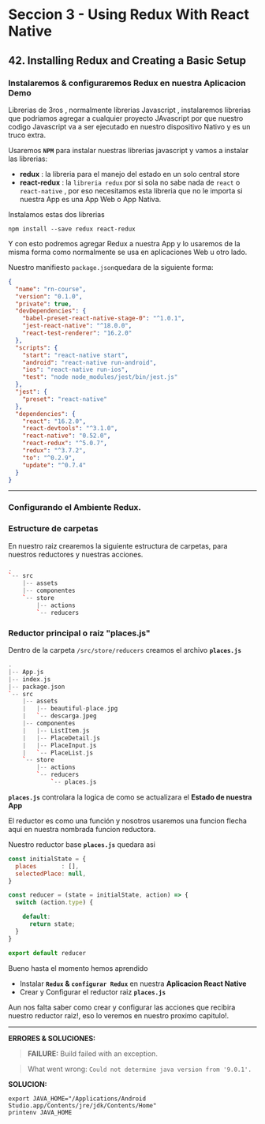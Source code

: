 # Seccion 3 - Using Redux With React Native
## **42. Installing Redux and Creating a Basic Setup**

### Instalaremos & configuraremos Redux en nuestra Aplicacion Demo


Librerias de 3ros , normalmente librerias Javascript , instalaremos librerias que podriamos agregar a cualquier proyecto JAvascript por que nuestro codigo Javascript va a ser ejecutado en nuestro dispositivo Nativo y es un truco extra.

Usaremos **```NPM```** para instalar nuestras librerias javascript y vamos a instalar las librerias:

* **redux** : la libreria para el manejo del estado en un solo central store
* **react-redux** : la ```libreria redux``` por si sola no sabe nada de ```react``` o ```react-native``` , por eso necesitamos esta libreria que no le importa si nuestra App es una App Web o App Nativa.

Instalamos estas dos librerias

```code
npm install --save redux react-redux
```

Y con esto podremos agregar Redux a nuestra App y lo usaremos de la misma forma como normalmente se usa en aplicaciones Web u otro lado.

Nuestro manifiesto ```package.json```quedara de la siguiente forma:

```json
{
  "name": "rn-course",
  "version": "0.1.0",
  "private": true,
  "devDependencies": {
    "babel-preset-react-native-stage-0": "^1.0.1",
    "jest-react-native": "^18.0.0",
    "react-test-renderer": "16.2.0"
  },
  "scripts": {
    "start": "react-native start",
    "android": "react-native run-android",
    "ios": "react-native run-ios",
    "test": "node node_modules/jest/bin/jest.js"
  },
  "jest": {
    "preset": "react-native"
  },
  "dependencies": {
    "react": "16.2.0",
    "react-devtools": "^3.1.0",
    "react-native": "0.52.0",
    "react-redux": "^5.0.7",
    "redux": "^3.7.2",
    "to": "^0.2.9",
    "update": "^0.7.4"
  }
}
```

---
### **Configurando el Ambiente Redux.**

### Estructure de carpetas
En nuestro raiz crearemos la siguiente estructura de carpetas, para nuestros reductores y nuestras acciones.

```c++
.
`-- src
    |-- assets
    |-- componentes
    `-- store
        |-- actions
        `-- reducers
```

### Reductor principal o raiz "places.js"

Dentro de la carpeta ```/src/store/reducers``` creamos el archivo **```places.js```**

```c++
.
|-- App.js
|-- index.js
|-- package.json
`-- src
    |-- assets
    |   |-- beautiful-place.jpg
    |   `-- descarga.jpeg
    |-- componentes
    |   |-- ListItem.js
    |   |-- PlaceDetail.js
    |   |-- PlaceInput.js
    |   `-- PlaceList.js
    `-- store
        |-- actions
        `-- reducers
            `-- places.js
```

**```places.js```** controlara la logica de como se actualizara el **Estado de nuestra App**

El reductor es como una función y nosotros usaremos una funcion flecha aqui en nuestra nombrada funcion reductora.

Nuestro reductor base **```places.js```** quedara asi

```js
const initialState = {
  places       : [],
  selectedPlace: null,
}

const reducer = (state = initialState, action) => {
  switch (action.type) {

    default:
      return state;
  }
}

export default reducer
```

Bueno hasta el momento hemos aprendido

* Instalar **```Redux``` & ```configurar Redux```** en nuestra **Aplicacion React Native**
* Crear y Configurar el reductor raiz **```places.js```**

Aun nos falta saber como crear y configurar las acciones que recibira nuestro reductor raiz!, eso lo veremos en nuestro proximo capitulo!.


---
**ERRORES & SOLUCIONES:**

> **FAILURE:** Build failed with an exception.

> What went wrong: ```Could not determine java version from '9.0.1'.```

**SOLUCION:**

  ```unix
  export JAVA_HOME="/Applications/Android Studio.app/Contents/jre/jdk/Contents/Home"
  printenv JAVA_HOME
  ```


[Usando el componente ScrollView]:(https://facebook.github.io/react-native/docs/using-a-scrollview.html)
[Documentacion Oficial del Componente ScrollView]:(https://facebook.github.io/react-native/docs/scrollview.html)
[Using List Views]:(https://facebook.github.io/react-native/docs/using-a-listview.html)
[Documentacion oficial del Componente FlatList]:(https://facebook.github.io/react-native/docs/flatlist.html)
[Documentacion oficial del Componente SectionList]:(https://facebook.github.io/react-native/docs/sectionlist.html)
[Recursos Estaticos : Imagenes]:(https://facebook.github.io/react-native/docs/images.html)
[Documentacion oficial del Componente Image]:(https://facebook.github.io/react-native/docs/image.html)
[Componente Modal]:(https://facebook.github.io/react-native/docs/modal.html)
[Redux]:(https://redux.js.org/)
